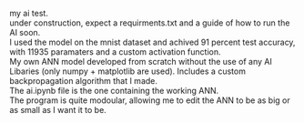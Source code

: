 my ai test.\
under construction, expect a requirments.txt and a guide of how to run the AI soon.\
I used the model on the mnist dataset and achived 91 percent test accuracy, with 11935 paramaters and a custom activation function.\
My own ANN model developed from scratch without the use of any AI Libaries (only numpy + matplotlib are used). Includes a custom backpropagation algorithm that I made.\
The ai.ipynb file is the one containing the working ANN.\
The program is quite modoular, allowing me to edit the ANN to be as big or as small as I want it to be.

